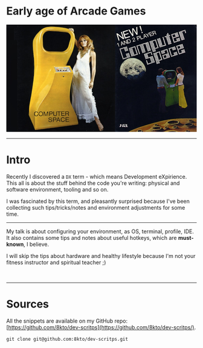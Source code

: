 # Early age of Arcade Games
<img 
  id="cover-image" 
  src="./images/6--computer-space.jpg" 
  alt="" 
/>

---
# Intro

Recently I discovered a `DX` term - which means Development eXpirience. 
This all is about the stuff behind the code you're writing: physical and software environment, tooling and so on.

I was fascinated by this term, and pleasantly surprised because I've been collecting such tips/tricks/notes and environment adjustments for some time.

---
<div class="row">
  <div class="col-half">
  <p>
      My talk is about configuring your environment, as OS, terminal, profile, IDE. It also contains some tips and notes about useful hotkeys, which are <strong>must-known</strong>, I believe.</p>
    <p>
      I will skip the tips about hardware and healthy lifestyle because I'm not your fitness instructor and spiritual teacher ;)</p>
  </div>
  <div class="col-half">
    <img 
      src="./images/close-curtains.png" 
      alt="" 
    />
  </div>
</div>

---
# Sources
All the snippets are available on my GitHub repo: [https://github.com/8kto/dev-scritps](https://github.com/8kto/dev-scritps/).

```
git clone git@github.com:8kto/dev-scritps.git
```
